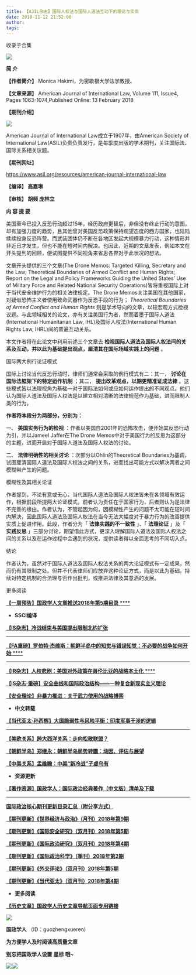 ```yaml
---
title: 【AJIL杂志】国际人权法与国际人道法互动下的理论与实务
date: 2018-11-12 21:52:00
author: 
tags: 
---
```



收录于合集

![](/images/3524/2.gif)

  

**简 介**

  

 **【作者简介】** Monica Hakimi，为密歇根大学法学教授。

 **【文章来源】** American Journal of International Law, Volume 111, Issue4, Pages
1063-1074,Published Online: 13 February 2018

 **【期刊介绍】**

![](/images/3524/3.png)

  

American Journal of International Law成立于1907年，由American Society of
International Law(ASIL)负责负责发行，是每季度出版的学术期刊，关注国际法、国际关系相关议题。

 **【期刊网址】**

https://www.asil.org/resources/american-journal-international-law

 **【编译】 高嘉琳**

 **【审核】 胡频 庞林立**

  

 **内 容 提 要**

  

美国至今已投入反恐行动超过15年，经历政府更替后，非但没有终止行动的意图，却有加强力度的趋势，且其他曾对美国反恐政策保持观望态度的西方国家，也陆陆续续投身反恐阵营。而武装团体仍不断在各地区发起大规模暴力行动，这种情形并非近日才发生，但也不能在短时间内解决。也因此，近期的文章发表，例如本文在开头提到的回顾，便试图提供不同视角来省思各界对于此状况的想法。  

文章开头提供的三个文章(The Drone Memos: Targeted Killing, Secretary and the Law;
Theoretical Boundaries of Armed Conflict and Human Rights; Report on the Legal
and Policy Frameworks Guiding the United States’ Use of Military Force and
Related National Security Operations)皆将重视国际上对于当代安全维护行为的相关法律规定。The Drone
Memos关注美国在其他国家，对疑似恐怖主义者使用致命武器作为反恐手段的行为； _Theoretical Boundaries of Armed
Conflict and Human Rights_
则是学术导向的文章，以较宏观方式检视议题。与此领域相关的论文，亦有关注美国行为者，然而着墨于国际人道法(International Humanitarian
Law, IHL)及国际人权法(International Human Rights Law, IHRL)间的普遍互动关系。

本文作者将在此论文中利用前述三个文章去 **检视国际人道法及国际人权法间的关系及互动，并以此为基础提出观点，厘清其在国际场域实践上的问题** 。

  

国际两大例行论证模式

国际上讨论当代反恐行动时，律师们通常会采取的例行模式有二：其一， **讨论在国际法框架下的特定运作机制** ；其二，
**提出改革观点，以期更精准证成法律**
。这些模式皆以法理视角为基础—对于国际法如何或应如何运作提出的不同观点。他们认为国际人道法及国际人权法是以建立相对清晰的法律规范作为基础，进而限制人类的行为。

 **作者将本段分为两部分，分别为：**

一、 **美国实务行为的检视** ：作者以美国自2001年的恐怖攻击，便开始其反恐行动为引，并以Jameel Jaffer在The Drone
Memos中对于美国行为的反思为这部分的主题，进而开启对于国际人道法及国际人权法的讨论。

二、 **法律明确性的相关讨论** ：次部分以Ohlin的Theoretical
Boundaries为基调，试图厘清国际人道法及国际人权法之间的关系，进而找出可能方式以解决两者之间模糊带产生的问题。

模糊性及其相关论证

作者提到，不论有意或无心，当代国际人道法及国际人权法皆未在各领域有效运作，根据前段所提两大论证模式，前者认为责任在于国家行为，后者则认为是法律不完善的缘由。作者认为，不管起因为何，因模糊性产生的问题不太可能在短时间内解决，因此国际人道法及国际人权法在当今无法大幅度对于暴力行为的改善提供实质上促进作用。此段，作者分为「
**法律实践的不一致性** 」、「 **法理论证** 」及「 **实践反思**
」三部分讨论，期望借此方式，更深入理解国际人道法及国际人权法之间的关系以及在运作过程中会遇到的状况，提供读者得以全面思考的不同切入点。

结论

作者认为，虽然对于国际人道法及国际人权法关系的两大论证模式有一定成果，然而仍有其限制之处。但并不代表律师们应放弃这种论证方式，而是以此为基础，持续对特定机制的合法理与否作出批判，或推进法律及其意涵的发展。

  

更多阅读

  

[ **【一周预告】国政学人文章推送2018年第5期目录**
****](http://mp.weixin.qq.com/s?__biz=MzI3MTYzMzE5Mw==&mid=2247487752&idx=2&sn=2a0b4b45c340a1ce129c50950fe40caa&chksm=eb3f8f4edc480658ac9bdc804df58ecedc60fe0815a6db7a97441689d9a58e58b7043dbcf7de&scene=21#wechat_redirect)  

  *  **SSCI编译**

[
**【IS杂志】冷战结束与美国提出限制北约扩张**](http://mp.weixin.qq.com/s?__biz=MzI3MTYzMzE5Mw==&mid=2247487697&idx=1&sn=a4a308be1ed5b548e4432371b3ebd06a&chksm=eb3f8e97dc4807813a33e3179816503f852ff47c9906f8bc3a59dc9e151494c0fa7bd45d93e0&scene=21#wechat_redirect)
****

[ **【FA重磅】罗伯特·杰维斯：朝鲜半岛中的知觉与错误知觉：不必要的战争如何开始**
****](http://mp.weixin.qq.com/s?__biz=MzI3MTYzMzE5Mw==&mid=2247487685&idx=1&sn=1f08b2193702b3c49d116aac7e3ea394&chksm=eb3f8e83dc480795ff1802f8fbe2ff4b83e93225f9c2f27c9b099db9d12c928d3fe6cc2609b9&scene=21#wechat_redirect)
****

[ **【IR杂志】人权悲剧：美国对外政策在哥伦比亚的战略本土化**
****](http://mp.weixin.qq.com/s?__biz=MzI3MTYzMzE5Mw==&mid=2247487692&idx=1&sn=ab069f7b5d1ec1ffaf9f2f73d72c597e&chksm=eb3f8e8adc48079c2c18d5a817b95a0c33a1e1fe1575f49cccf7e582ad043d92f7d842612f92&scene=21#wechat_redirect)  

[
**【IS杂志·重磅】安全曲线和国际政治结构——一种复合新现实主义理论**](http://mp.weixin.qq.com/s?__biz=MzI3MTYzMzE5Mw==&mid=2247487659&idx=1&sn=bd7d146a3266120a794902b33270f9a2&chksm=eb3f8eeddc4807fb6179680eede749bf86356d8c06467a87079eb2785e5a12f2d0ff47ce4201&scene=21#wechat_redirect)  

**[【安全理论】非暴力推进：关于武力使用的战略博弈](http://mp.weixin.qq.com/s?__biz=MzI3MTYzMzE5Mw==&mid=2247487672&idx=1&sn=5b36fc17eb99fe8bd2756532062c6b0a&chksm=eb3f8efedc4807e857915d298821b0dedbbbb4f109ce6fdd313fcde69116f84da75e371bd79e&scene=21#wechat_redirect)**

  

  *  **中文转载**

[
**【当代亚太·孙西辉】大国脆弱性与风险平衡：印度军事干涉的逻辑**](http://mp.weixin.qq.com/s?__biz=MzI3MTYzMzE5Mw==&mid=2247487712&idx=1&sn=de988de3dc4de328b95ebccbd30d766e&chksm=eb3f8ea6dc4807b0db58ecaeb14dcaf55ba354d7df1e7ffb0f90795e071406389514903f4046&scene=21#wechat_redirect)
****

[
**【美欧关系】跨大西洋关系：走向松散联盟？**](http://mp.weixin.qq.com/s?__biz=MzI3MTYzMzE5Mw==&mid=2247487692&idx=2&sn=850b4ee4f43cdc3949423e3185e4677d&chksm=eb3f8e8adc48079c43ced0f74063c6fa47ea4cb7049e656cf846bb1ad36fd7debbb4545a5b75&scene=21#wechat_redirect)

[
**【朝鲜半岛】郑继永：朝鲜半岛局势转圜：动因、评估与展望**](http://mp.weixin.qq.com/s?__biz=MzI3MTYzMzE5Mw==&mid=2247487685&idx=3&sn=8ab2e5dabfaac03564f480be330b667b&chksm=eb3f8e83dc4807953ca31333431c4325a528e084fa88b9ea3df8868db2a302ed5f06949b6840&scene=21#wechat_redirect)  

**[【中美关系】孟维瞻：中美“新冷战”子虚乌有](http://mp.weixin.qq.com/s?__biz=MzI3MTYzMzE5Mw==&mid=2247487628&idx=1&sn=d7cb530fed06ef298261c964aa296cd7&chksm=eb3f8ecadc4807dc4dc4998766ecde15b913df97fc36ec55319745a19966d9b773ccdb1c1879&scene=21#wechat_redirect)**

  

  *  **资源更新**

[
**【著作资源】国政学人：国际政治经典著作（中文版）清单及下载**](http://mp.weixin.qq.com/s?__biz=MzI3MTYzMzE5Mw==&mid=2247487449&idx=1&sn=1cbff6df66f6abfc6a0d8c6ffb7009ae&chksm=eb3f919fdc481889044acba8452e2cbaf6ed889541c3064af97bf6548be462824b7aea112f0b&scene=21#wechat_redirect)
****

[
**国际政治核心期刊更新目录汇总（附分享方式）**](http://mp.weixin.qq.com/s?__biz=MzI3MTYzMzE5Mw==&mid=2247484304&idx=2&sn=6bd65ae62178d067902a7674b8841b69&chksm=eb3f9dd6dc4814c041f51573c393daeabbf39a9fa124ee182bbabf507c7355754a549dd3f332&scene=21#wechat_redirect)  

**[【期刊更新】《世界经济与政治》（月刊）2018年第9期](http://mp.weixin.qq.com/s?__biz=MzI3MTYzMzE5Mw==&mid=2247487647&idx=2&sn=f1646c1eec06dbbfee87201348237e2d&chksm=eb3f8ed9dc4807cfe5119fae16e693fed467ae54e94856aed556fadf063cddb5143a846b0b53&scene=21#wechat_redirect)**

**[【期刊更新】《国际安全研究》（双月刊）2018年第5期](http://mp.weixin.qq.com/s?__biz=MzI3MTYzMzE5Mw==&mid=2247487559&idx=2&sn=d981d3914f57c8daa70484be2a873ecb&chksm=eb3f8e01dc480717e0bb55138b4fa2291796c53774e6f83d3daf38e2757ba8cf8e81eb36125f&scene=21#wechat_redirect)**

[
**【期刊更新】《国际政治研究》（双月刊）2018年第4期**](http://mp.weixin.qq.com/s?__biz=MzI3MTYzMzE5Mw==&mid=2247487474&idx=2&sn=4b0c6c06f4d2b852c9d9aed1afeae39e&chksm=eb3f91b4dc4818a290461b20d62f3ccac54ef6432db2cbf82cfd5961600c74d476dfa04b9c69&scene=21#wechat_redirect)  

[
**【期刊更新】《国际政治科学》（季刊）2018年第2期**](http://mp.weixin.qq.com/s?__biz=MzI3MTYzMzE5Mw==&mid=2247487439&idx=1&sn=bb9f43bef1e68428064566815a43d037&chksm=eb3f9189dc48189f3bd1698189f006312345082f6a4d27e47e782e3c92adeb5297fa67ec8f6c&scene=21#wechat_redirect)  

[
**【期刊更新】《外交评论》（双月刊）2018年第5期**](http://mp.weixin.qq.com/s?__biz=MzI3MTYzMzE5Mw==&mid=2247487429&idx=1&sn=1986edad6eb5d47560a84e32c11f89f5&chksm=eb3f9183dc48189519667431c6b64d912e4b73ba6bf8111add37d43c340d002e1592f8508f34&scene=21#wechat_redirect)  

[
**【期刊更新】《当代亚太》（双月刊）2018年第4期**](http://mp.weixin.qq.com/s?__biz=MzI3MTYzMzE5Mw==&mid=2247487381&idx=2&sn=cf70a4b1356c6233f4b4fbada9979050&chksm=eb3f91d3dc4818c585bdf85f0ba6e4f53fc2d2361ffd8456683d9966ea11bab7a764a990109a&scene=21#wechat_redirect)  

  

  *  **更多阅读**

[
**【历史文章】国政学人历史文章导航页面专用链接**](http://mp.weixin.qq.com/s?__biz=MzI3MTYzMzE5Mw==&mid=2247487647&idx=4&sn=713bf729dca089516e8f304f88955380&chksm=eb3f8ed9dc4807cf89f3e211dd726289dd92edc62a6a8e19953bf2b366bbeffb59d285e95119&scene=21#wechat_redirect)  

  

![](/images/3524/4.jpeg)

  

 **国政学人** （ID：guozhengxueren)

  

 **为方便学人及时阅读高质量文章**

 **别忘把国政学人设置** **星标** **哦~**

![](/images/3524/5.gif)![](/images/3524/6.gif)

